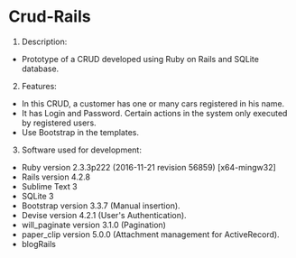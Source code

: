 # Crud-Rails

1. Description:
- Prototype of a CRUD developed using Ruby on Rails and SQLite database.

2. Features:
- In this CRUD, a customer has one or many cars registered in his name.
- It has  Login  and Password. Certain actions in the system only executed by registered users.
- Use Bootstrap  in the templates.

3. Software  used for development:
- Ruby version 2.3.3p222 (2016-11-21 revision 56859) [x64-mingw32]
- Rails version 4.2.8
- Sublime Text 3
- SQLite 3
- Bootstrap version 3.3.7 (Manual insertion).
- Devise version 4.2.1 (User's Authentication).
- will_paginate version 3.1.0 (Pagination)
- paper_clip version 5.0.0 (Attachment management for ActiveRecord).
- blogRails

